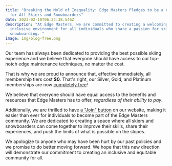 ```yaml
---
title: "Breaking the Mold of Inequality: Edge Masters Pledges to be a Community
  for All Skiers and Snowboarders"
date: 2023-02-10T06:24:38.546Z
description: "At Edge Masters, we are committed to creating a welcoming and
  inclusive environment for all individuals who share a passion for skiing and
  snowboarding. "
image: img/blog-free.png
---
```

Our team has always been dedicated to providing the best possible skiing experience and we believe that everyone should have access to our top-notch edge maintenance techniques, no matter the cost. 

That is why we are proud to announce that, effective immediately, all membership tiers cost **$0**. That's right, our Silver, Gold, and Platinum memberships are now [completely free](/products/)!

We believe that everyone should have equal access to the benefits and resources that Edge Masters has to offer, *regardless of their ability to pay*.

Additionally, we are thrilled to have [a "Join" button](/products/) on our website, making it easier than ever for individuals to become part of the Edge Masters community. We are dedicated to creating a space where all skiers and snowboarders can come together to improve their skills, share their experiences, and push the limits of what is possible on the slopes.

We apologize to anyone who may have been hurt by our past policies and we promise to do better moving forward. We hope that this new direction will demonstrate our commitment to creating an inclusive and equitable community for all.